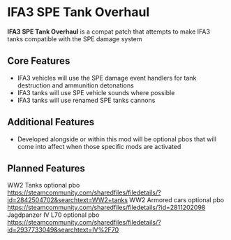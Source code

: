 # IFA3 SPE Tank Overhaul
**IFA3 SPE Tank Overhaul** is a compat patch that attempts to make IFA3 tanks compatible with the SPE damage system

## Core Features
- IFA3 vehicles will use the SPE damage event handlers for tank destruction and ammunition detonations
- IFA3 tanks will use SPE vehicle sounds where possible
- IFA3 tanks will use renamed SPE tanks cannons

## Additional Features
- Developed alongside or within this mod will be optional pbos that will come into affect when those specific mods are activated

## Planned Features
WW2 Tanks optional pbo
https://steamcommunity.com/sharedfiles/filedetails/?id=2842504702&searchtext=WW2+tanks
WW2 Armored cars optional pbo
https://steamcommunity.com/sharedfiles/filedetails/?id=2811202098
Jagdpanzer IV L70 optional pbo
https://steamcommunity.com/sharedfiles/filedetails/?id=2937733049&searchtext=IV%2F70
